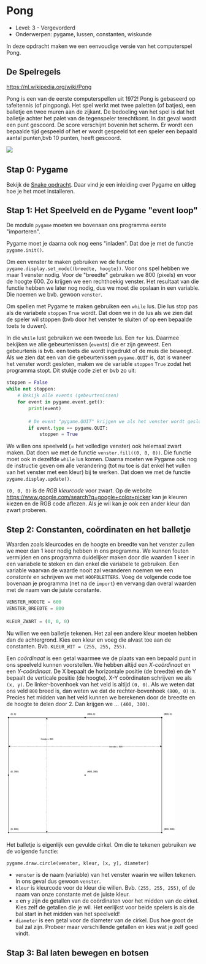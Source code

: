 # Pong

* Level: 3 - Vergevorderd
* Onderwerpen: pygame, lussen, constanten, wiskunde

In deze opdracht maken we een eenvoudige versie van het computerspel Pong.

## De Spelregels

https://nl.wikipedia.org/wiki/Pong

Pong is een van de eerste computerspellen uit 1972! Pong is gebaseerd op tafeltennis (of pingpong). Het spel werkt met twee paletten (of batjes), een balletje en twee muren aan de zijkant. De bedoeling van het spel is dat het balletje achter het palet van de tegenspeler terechtkomt. In dat geval wordt een punt gescoord. De score verschijnt bovenin het scherm. Er wordt een bepaalde tijd gespeeld of het er wordt gespeeld tot een speler een bepaald aantal punten,bvb 10 punten, heeft gescoord.

![](https://upload.wikimedia.org/wikipedia/commons/6/62/Pong_Game_Test2.gif)

## Stap 0: Pygame

Bekijk de [Snake opdracht](../snake/pygame%20cursus.pdf). Daar vind je een inleiding over Pygame en uitleg hoe je het moet installeren.

## Stap 1: Het Speelveld en de Pygame "event loop"

De module `pygame` moeten we bovenaan ons programma eerste "importeren".

Pygame moet je daarna ook nog eens "inladen". Dat doe je met de functie `pygame.init()`.

Om een venster te maken gebruiken we de functie `pygame.display.set_mode((breedte, hoogte))`. Voor ons spel hebben we maar 1 venster nodig. Voor de "breedte" gebruiken we 800 (pixels) en voor de hoogte 600. Zo krijgen we een rechthoekig venster. Het resultaat van die functie hebben we later nog nodig, dus we moet die opslaan in een variable. Die noemen we bvb. gewoon `venster`.

Om spellen met Pygame te maken gebruiken een `while` lus. Die lus stop pas als de variabele `stoppen` `True` wordt. Dat doen we in de lus als we zien dat de speler wil stoppen (bvb door het venster te sluiten of op een bepaalde toets te duwen).

In die `while` lust gebruiken we een tweede lus. Een `for` lus. Daarmee bekijken we alle gebeurtenissen (`event`s) die er zijn geweest. Een gebeurtenis is bvb. een toets die wordt ingedrukt of de muis die beweegt. Als we zien dat een van die gebeurtenissen `pygame.QUIT` is, dat is waneer het venster wordt gesloten, maken we de variable `stoppen` `True` zodat het programma stopt. Dit stukje code ziet er bvb zo uit:

```python
stoppen = False
while not stoppen:
    # Bekijk alle events (gebeurtenissen)
    for event in pygame.event.get():
        print(event)

        # De event "pygame.QUIT" krijgen we als het venster wordt gesloten
        if event.type == pygame.QUIT:
            stoppen = True
```

We willen ons speelveld (= het volledige venster) ook helemaal zwart maken. Dat doen we met de functie `venster.fill((0, 0, 0))`. Die functie moet ook in dezelfde `while` lus komen. Daarna moeten we Pygame ook nog de instructie geven om alle verandering (tot nu toe is dat enkel het vullen van het venster met een kleur) bij te werken. Dat doen we met de functie `pygame.display.update()`.

`(0, 0, 0)` is de _RGB kleurcode_ voor zwart. Op de website https://www.google.com/search?q=google+color+picker kan je kleuren kiezen en de RGB code aflezen. Als je wil kan je ook een ander kleur dan zwart proberen.

## Step 2: Constanten, coördinaten en het balletje

Waarden zoals kleurcodes en de hoogte en breedte van het venster zullen we meer dan 1 keer nodig hebben in ons programma. We kunnen fouten vermijden en ons programma duidelijker maken door die waarden 1 keer in een variabele te steken en dan enkel die variabele te gebruiken. Een variable waarvan de waarde nooit zal veranderen noemen we een _constante_ en schrijven we met `HOOFDLETTERS`. Voeg de volgende code toe bovenaan je programma (net na de `import`) en vervang dan overal waarden met de naam van de juiste constante.

```python
VENSTER_HOOGTE = 600
VENSTER_BREEDTE = 800

KLEUR_ZWART = (0, 0, 0)
```

Nu willen we een balletje tekenen. Het zal een andere kleur moeten hebben dan de achtergrond. Kies een kleur en voeg die alvast toe aan de constanten. Bvb. `KLEUR_WIT = (255, 255, 255)`.

Een _coördinaat_ is een getal waarmee we de plaats van een bepaald punt in ons speelveld kunnen voorstellen. We hebben altijd een _X-coördinaat_ en een _Y-coördinaat_. De X bepaalt de horizontale positie (de breedte) en de Y bepaalt de verticale positie (de hoogte). X-Y coördinaten schrijven we als `(x, y)`. De linker-bovenhoek van het veld is altijd `(0, 0)`. Als we weten dat ons veld `800` breed is, dan weten we dat de rechter-bovenhoek `(800, 0)` is. Precies het midden van het veld kunnen we berekenen door de breedte en de hoogte te delen door 2. Dan krijgen we ... `(400, 300)`.

![](pong_speelveld_leeg.jpg)

Het balletje is eigenlijk een gevulde cirkel. Om die te tekenen gebruiken we de volgende functie:

```python
pygame.draw.circle(venster, kleur, [x, y], diameter)
```

* `venster` is de naam (variable) van het venster waarin we willen tekenen. In ons geval dus gewoon `venster`.
* `kleur` is kleurcode voor de kleur die willen. Bvb. `(255, 255, 255)`, of de naam van onze constante met de juiste kleur.
* `x` en `y` zijn de getallen van de coördinaten voor het midden van de cirkel. Kies zelf de getallen die je wil. Het eerlijkst voor beide spelers is als de bal start in het midden van het speelveld!
* `diameter` is een getal voor de diameter van de cirkel. Dus hoe groot de bal zal zijn. Probeer maar verschillende getallen en kies wat je zelf goed vindt.

## Stap 3: Bal laten bewegen en botsen

